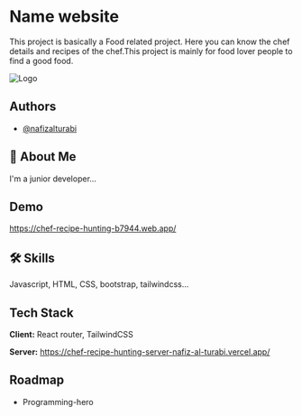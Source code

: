 # Name website

This project is basically a Food related project. Here you can know the chef details and recipes of the chef.This project is mainly for food lover people to find a good food.

![Logo](https://i.ibb.co/smrmKV3/logo-dark.png)

## Authors

- [@nafizalturabi](https://github.com/Nafiz-Al-Turabi)

## 🚀 About Me

I'm a junior developer...

## Demo

https://chef-recipe-hunting-b7944.web.app/

## 🛠 Skills

Javascript, HTML, CSS, bootstrap, tailwindcss...

## Tech Stack

**Client:** React router, TailwindCSS

**Server:** https://chef-recipe-hunting-server-nafiz-al-turabi.vercel.app/

## Roadmap

- Programming-hero
